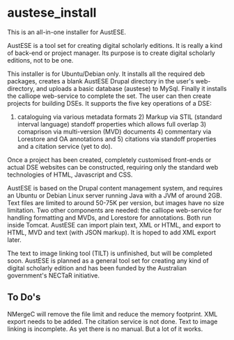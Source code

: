 austese_install
===============

This is an all-in-one installer for AustESE.

AustESE is a tool set for creating digital scholarly 
editions. It is really a kind of back-end or project 
manager. Its purpose is to create digital scholarly 
editions, not to be one.

This installer is for Ubuntu/Debian only. It installs all
the required deb packages, creates a blank AustESE
Drupal directory in the user's web-directory, and
uploads a basic database (austese) to MySql. Finally
it installs the calliope web-service to complete the 
set. The user can then create projects for building 
DSEs. It supports the five key operations of a DSE: 
1) cataloguing via various metadata formats 2) Markup 
via STIL (standard interval language) standoff 
properties which allows full overlap 3) comaprison 
via multi-version (MVD) documents 4) commentary via 
Lorestore and OA annotations and 5) citations via 
standoff properties and a citation service (yet to do).

Once a project has been created, completely customised 
front-ends or actual DSE websites can be constructed, 
requiring only the standard web technologies of HTML, 
Javascript and CSS. 

AustESE is based on the Drupal content management
system, and requires an Ubuntu or Debian Linux server
running Java with a JVM of around 2GB. Text files are 
limited to around 50-75K per version, but images have 
no size limitation. Two other components are needed: 
the calliope web-service for handling formatting and 
MVDs, and Lorestore for annotations. Both run inside 
Tomcat. AustESE can import plain text, XML or HTML, 
and export to HTML, MVD and text (with JSON markup). 
It is hoped to add XML export later.

The text to image linking tool (TILT) is unfinished, 
but will be completed soon. AustESE is planned as a 
general tool set for creating any kind of digital 
scholarly edition and has been funded by the Australian 
government's NECTaR initiative.

To Do's
-------
NMergeC will remove the file limit and reduce the memory 
footprint. XML export needs to be added. The citation 
service is not done. Text to image linking is incomplete. 
As yet there is no manual. But a lot of it works.
